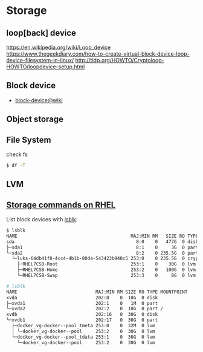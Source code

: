 # Storage

## loop[back] device
https://en.wikipedia.org/wiki/Loop_device
https://www.thegeekdiary.com/how-to-create-virtual-block-device-loop-device-filesystem-in-linux/
http://tldp.org/HOWTO/Cryptoloop-HOWTO/loopdevice-setup.html

## Block device

* [block-device@wiki](https://en.wikipedia.org/wiki/Device_file#Block_devices)

## Object storage

## File System

check fs

```sh
$ df -T
```

## LVM

## [Storage commands on RHEL](https://access.redhat.com/documentation/en-US/Red_Hat_Enterprise_Linux/6/html/Deployment_Guide/s1-sysinfo-filesystems.html)

List block devices with [lsblk](https://linux.die.net/man/8/lsblk):

```sh
$ lsblk
NAME                                          MAJ:MIN RM   SIZE RO TYPE  MOUNTPOINT
sda                                             8:0    0   477G  0 disk
├─sda1                                          8:1    0     3G  0 part  /boot
└─sda2                                          8:2    0 235.5G  0 part
  └─luks-64db41f8-4cc4-4b1b-80da-543423b948c5 253:0    0 235.5G  0 crypt
    ├─RHEL7CSB-Root                           253:1    0    30G  0 lvm   /
    ├─RHEL7CSB-Home                           253:2    0   100G  0 lvm   /home
    └─RHEL7CSB-Swap                           253:3    0     8G  0 lvm   [SWAP]

# lsblk
NAME                             MAJ:MIN RM SIZE RO TYPE MOUNTPOINT
xvda                             202:0    0  10G  0 disk
├─xvda1                          202:1    0   1M  0 part
└─xvda2                          202:2    0  10G  0 part /
xvdb                             202:16   0  30G  0 disk
└─xvdb1                          202:17   0  30G  0 part
  ├─docker_vg-docker--pool_tmeta 253:0    0  32M  0 lvm
  │ └─docker_vg-docker--pool     253:2    0  30G  0 lvm
  └─docker_vg-docker--pool_tdata 253:1    0  30G  0 lvm
    └─docker_vg-docker--pool     253:2    0  30G  0 lvm
```

